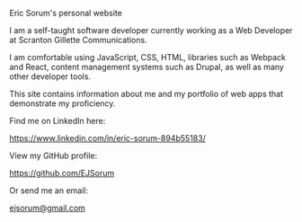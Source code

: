 Eric Sorum's personal website

I am a self-taught software developer currently working as a Web Developer at Scranton Gillette Communications.

I am comfortable using JavaScript, CSS, HTML, libraries such as Webpack and React, content management systems such as Drupal, as well as many other developer tools.

This site contains information about me and my portfolio of web apps that demonstrate my proficiency.

Find me on LinkedIn here:

https://www.linkedin.com/in/eric-sorum-894b55183/

View my GitHub profile:

https://github.com/EJSorum

Or send me an email:

ejsorum@gmail.com
